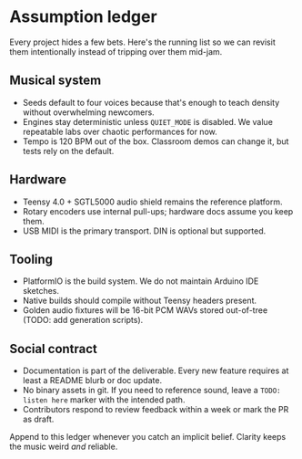 # Assumption ledger

Every project hides a few bets. Here's the running list so we can revisit them
intentionally instead of tripping over them mid-jam.

## Musical system

- Seeds default to four voices because that's enough to teach density without
  overwhelming newcomers.
- Engines stay deterministic unless `QUIET_MODE` is disabled. We value repeatable
  labs over chaotic performances for now.
- Tempo is 120 BPM out of the box. Classroom demos can change it, but tests rely
  on the default.

## Hardware

- Teensy 4.0 + SGTL5000 audio shield remains the reference platform.
- Rotary encoders use internal pull-ups; hardware docs assume you keep them.
- USB MIDI is the primary transport. DIN is optional but supported.

## Tooling

- PlatformIO is the build system. We do not maintain Arduino IDE sketches.
- Native builds should compile without Teensy headers present.
- Golden audio fixtures will be 16-bit PCM WAVs stored out-of-tree (TODO: add
  generation scripts).

## Social contract

- Documentation is part of the deliverable. Every new feature requires at least
  a README blurb or doc update.
- No binary assets in git. If you need to reference sound, leave a `TODO: listen
  here` marker with the intended path.
- Contributors respond to review feedback within a week or mark the PR as draft.

Append to this ledger whenever you catch an implicit belief. Clarity keeps the
music weird *and* reliable.
